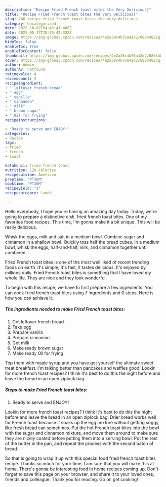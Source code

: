 ```yaml
---
description: "Recipe Fried French toast bites the Very Delicious}"
title: "Recipe Fried French toast bites the Very Delicious}"
slug: 246-recipe-fried-french-toast-bites-the-very-delicious
category: Uncategorized
date: 2022-10-02T04:43:41.400Z
date: 2023-05-17T20:59:42.332Z
image: https://img-global.cpcdn.com/recipes/4e2a38c4b76a42d2/680x482cq70/fried-french-toast-bites-recipe-main-photo.jpg
hideToc: false
enableToc: true
enableTocContent: false
thumbnail: https://img-global.cpcdn.com/recipes/4e2a38c4b76a42d2/680x482cq70/fried-french-toast-bites-recipe-main-photo.jpg
cover: https://img-global.cpcdn.com/recipes/4e2a38c4b76a42d2/680x482cq70/fried-french-toast-bites-recipe-main-photo.jpg
author: Admin
authorAv: notfound
ratingvalue: 4
reviewcount: 3
recipeingredient:
- " leftover french bread"
- " egg"
- " vanilla"
- " cinnamon"
- " milk"
- " brown sugar"
- " Oil for frying"
recipeinstructions:

- "Ready to serve and ENJOY!"
categories:
- Recipe
tags:
- fried
- french
- toast

katakunci: fried french toast 
nutrition: 129 calories
recipecuisine: American
preptime: "PT38M"
cooktime: "PT30M"
recipeyield: "1"
recipecategory: Lunch

---
```



Hello everybody, I hope you're having an amazing day today. Today, we're going to prepare a distinctive dish, fried french toast bites. One of my favorites food recipes. This time, I'm gonna make it a bit unique. This will be really delicious.

Whisk the eggs, milk and salt in a medium bowl. Combine sugar and cinnamon in a shallow bowl. Quickly toss half the bread cubes. In a medium bowl, whisk the eggs, half-and-half, milk, and cinnamon together until combined.

Fried French toast bites is one of the most well liked of recent trending foods on earth. It's simple, it's fast, it tastes delicious. It's enjoyed by millions daily. Fried French toast bites is something that I have loved my whole life. They are nice and they look wonderful.


To begin with this recipe, we have to first prepare a few ingredients. You can cook fried french toast bites using 7 ingredients and 0 steps. Here is how you can achieve it.

<!--inarticleads1-->

##### The ingredients needed to make Fried French toast bites:

1. Get  leftover french bread
1. Take  egg
1. Prepare  vanilla
1. Prepare  cinnamon
1. Get  milk
1. Make ready  brown sugar
1. Make ready  Oil for frying


Top them with maple syrup and you have got yourself the ultimate sweet treat breakfast. I&#39;m talking better than pancakes and waffles good! Lookin for more french toast recipes? I think it&#39;s best to do this the night before and leave the bread in an open ziplock bag. 

<!--inarticleads2-->

##### Steps to make Fried French toast bites:


1. Ready to serve and ENJOY!

Lookin for more french toast recipes? I think it&#39;s best to do this the night before and leave the bread in an open ziplock bag. Drier bread works well for French toast because it soaks up the egg mixture without getting soggy, like fresh bread can sometimes. Put the hot French toast bites into the bowl with the sugar and cinnamon mixture, and move them around to make sure they are nicely coated before putting them into a serving bowl. Put the rest of the butter in the pan, and repeat the process with the second batch of bread. 

So that is going to wrap it up with this special food fried french toast bites recipe. Thanks so much for your time. I am sure that you will make this at home. There's gonna be interesting food in home recipes coming up. Don't forget to save this page on your browser, and share it to your loved ones, friends and colleague. Thank you for reading. Go on get cooking!
